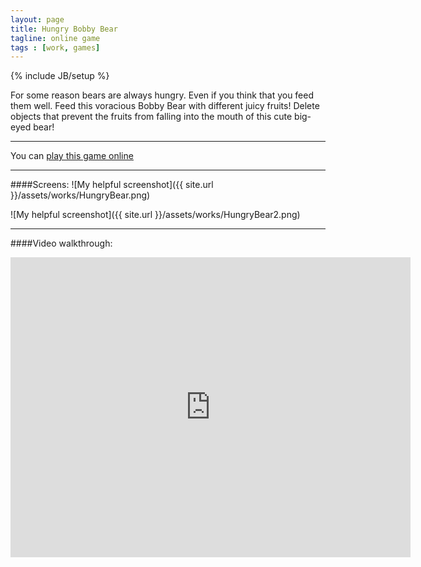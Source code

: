```yaml
---
layout: page
title: Hungry Bobby Bear
tagline: online game
tags : [work, games]
---
```

{% include JB/setup %}

For some reason bears are always hungry. Even if you think that you feed them well. Feed this voracious Bobby
Bear with different juicy fruits! Delete objects that prevent the fruits from falling into the mouth of
this cute big-eyed bear!

---

You can [play this game online](http://www.gamezhero.com/games/hungrybobbybear)

---

####Screens:
![My helpful screenshot]({{ site.url }}/assets/works/HungryBear.png)

![My helpful screenshot]({{ site.url }}/assets/works/HungryBear2.png)

---

####Video walkthrough:
<iframe width="640" height="480" frameborder="0"  src="http://www.youtube.com/embed/6_8-IeEZcH4"> </iframe>
